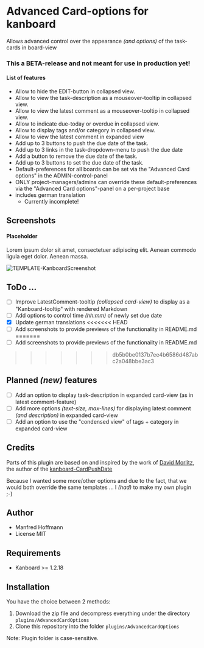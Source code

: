 Advanced Card-options for kanboard
==================================

Allows advanced control over the appearance _(and options)_ of the task-cards in board-view

### This a BETA-release and not meant for use in production yet!

#### List of features
- Allow to hide the EDIT-button in collapsed view.
- Allow to view the task-description as a mouseover-tooltip in collapsed view.
- Allow to view the latest comment as a mouseover-tooltip in collapsed view.
- Allow to indicate due-today or overdue in collapsed view.
- Allow to display tags and/or category in collapsed view.
- Allow to view the latest comment in expanded view
- Add up to 3 buttons to push the due date of the task.
- Add up to 3 links in the task-dropdown-menu to push the due date
- Add a button to remove the due date of the task.
- Add up to 3 buttons to set the due date of the task.
- Default-preferences for all boards can be set via the "Advanced Card options" in the ADMIN-control-panel
- ONLY project-managers/admins can override these default-preferences via the "Advanced Card options"-panel on a per-project base
- includes german translation
  - Currently incomplete!


Screenshots
-----------

#### Placeholder
Lorem ipsum dolor sit amet, consectetuer adipiscing elit. Aenean commodo ligula eget dolor. Aenean massa.

![TEMPLATE-KanboardScreenshot](https://user-images.githubusercontent.com/48651533/115109569-dc8b3500-9f76-11eb-98c6-341d3cc56df9.png)



ToDo ...
--------
- [ ] Improve LatestComment-tooltip _(collapsed card-view)_ to display as a "Kanboard-tooltip" with rendered Markdown
- [ ] Add options to control time _(hh:mm)_ of newly set due date
- [x] Update german translations
<<<<<<< HEAD
- [ ] Add screenshots to provide previews of the functionality in README.md
=======
- [ ] Add screenshots to provide previews of the functionailty in README.md
>>>>>>> db5b0be0137b7ee4b6586d487abc2a048bbe3ac3

Planned _(new)_ features
--------
- [ ] Add an option to display task-description in expanded card-view (as in latest comment-feature)
- [ ] Add more options _(text-size, max-lines)_ for displaying latest comment _(and description)_ in expanded card-view
- [ ] Add an option to use the "condensed view" of tags + category in expanded card-view

Credits
-------
Parts of this plugin are based on and inspired by the work of [David Morlitz](https://github.com/dmorlitz), the author of the [kanboard-CardPushDate](https://github.com/dmorlitz/kanboard-CardPushDate)

Because I wanted some more/other options and due to the fact, that we would both override the same templates ... I _(had)_ to make my own plugin ;-)

Author
------

- Manfred Hoffmann
- License MIT

Requirements
------------

- Kanboard >= 1.2.18

Installation
------------

You have the choice between 2 methods:

1. Download the zip file and decompress everything under the directory `plugins/AdvancedCardOptions`
2. Clone this repository into the folder `plugins/AdvancedCardOptions`

Note: Plugin folder is case-sensitive.
